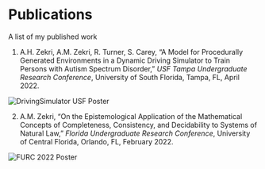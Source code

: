 # Publications
A list of my published work

1. A.H. Zekri, A.M. Zekri, R. Turner, S. Carey, “A Model for Procedurally Generated Environments in a Dynamic Driving Simulator to Train Persons with Autism Spectrum Disorder,” *USF Tampa Undergraduate Research Conference*, University of South Florida, Tampa, FL, April 2022.

![DrivingSimulator USF Poster](https://user-images.githubusercontent.com/78307866/209985579-4626269a-db03-4684-983a-107af11f7363.png)

2. A.M. Zekri, “On the Epistemological Application of the Mathematical Concepts of Completeness, Consistency, and Decidability to Systems of Natural Law,” *Florida Undergraduate Research Conference*, University of Central Florida, Orlando, FL, February 2022.

![FURC 2022 Poster](https://user-images.githubusercontent.com/78307866/209985619-d6a508fe-c05b-4246-bfed-6c1de936b325.png)
